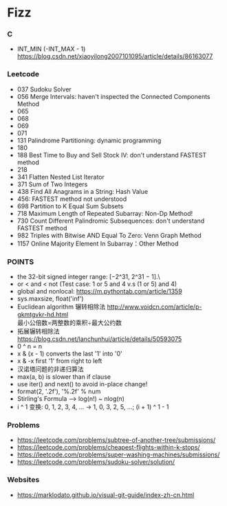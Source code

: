 # Fizz

### C
* INT_MIN (-INT_MAX - 1)  https://blog.csdn.net/xiaoyilong2007101095/article/details/86163077

### Leetcode
* 037 Sudoku Solver
* 056 Merge Intervals: haven't inspected the Connected Components Method 
* 065 
* 068
* 069
* 071
* 131 Palindrome Partitioning: dynamic programming
* 180
* 188 Best Time to Buy and Sell Stock IV: don't understand FASTEST method
* 218
* 341 Flatten Nested List Iterator
* 371 Sum of Two Integers
* 438 Find All Anagrams in a String: Hash Value
* 456: FASTEST method not understood
* 698 Partition to K Equal Sum Subsets
* 718 Maximum Length of Repeated Subarray: Non-Dp Method!
* 730 Count Different Palindromic Subsequences: don't understand FASTEST method
* 982 Triples with Bitwise AND Equal To Zero: Venn Graph Method
* 1157 Online Majority Element In Subarray：Other Method


### POINTS
* the 32-bit signed integer range: [−2^31,  2^31 − 1].\
* or < and < not  (Test case: 1 or 5 and 4  v.s (1 or 5) and 4)
* global and nonlocal: https://m.pythontab.com/article/1359
* sys.maxsize, float('inf')
* Euclidean algorithm 辗转相除法 http://www.voidcn.com/article/p-gkmtgvkr-hd.html  
  最小公倍数=两整数的乘积÷最大公约数
* 拓展辗转相除法 https://blog.csdn.net/lanchunhui/article/details/50593075
* 0 ^ n = n
* x & (x - 1) converts the last '1' into '0'
* x & -x first '1' from right to left
* 汉诺塔问题的非递归算法
* max(a, b) is slower than if clause
* use iter() and next() to avoid in-place change!
* format(2, '.2f'), '%.2f' % num
* Stirling's Formula --> log(n!) ~ nlog(n)
* i ^ 1 变换: 0, 1, 2, 3, 4, ... -> 1, 0, 3, 2, 5, ...; (i + 1) ^ 1 - 1


### Problems
* https://leetcode.com/problems/subtree-of-another-tree/submissions/
* https://leetcode.com/problems/cheapest-flights-within-k-stops/
* https://leetcode.com/problems/super-washing-machines/submissions/
* https://leetcode.com/problems/sudoku-solver/solution/


### Websites
* https://marklodato.github.io/visual-git-guide/index-zh-cn.html
